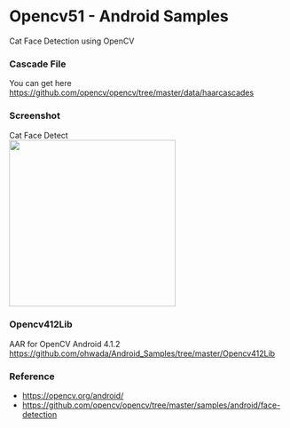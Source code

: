 Opencv51 - Android Samples
===============

Cat Face Detection using OpenCV <br/>

### Cascade File <br/>
You can get here <br/>
https://github.com/opencv/opencv/tree/master/data/haarcascades <br/>


### Screenshot <br/>
Cat Face Detect <br/>
<image src="https://raw.githubusercontent.com/ohwada/Android_Samples/master/Opencv51/screenshot/opencv51_cat_detect.png" width="300" /><br/>


### Opencv412Lib <br/>
AAR for OpenCV Android 4.1.2 <br/>
https://github.com/ohwada/Android_Samples/tree/master/Opencv412Lib <br/>

### Reference <br/>
- https://opencv.org/android/
- https://github.com/opencv/opencv/tree/master/samples/android/face-detection

